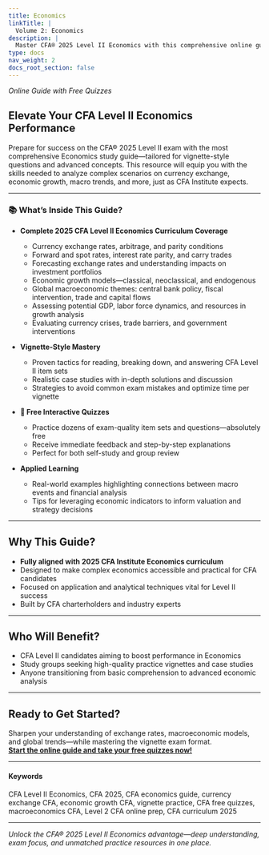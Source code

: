 ```yaml
---
title: Economics
linkTitle: |
  Volume 2: Economics
description: |
  Master CFA® 2025 Level II Economics with this comprehensive online guide. Get advanced curriculum coverage, expert tips, and free practice quizzes. Perfect for vignette-style questions on currency, growth, and macroeconomics.
type: docs
nav_weight: 2
docs_root_section: false
---
```


_Online Guide with Free Quizzes_

## Elevate Your CFA Level II Economics Performance

Prepare for success on the CFA® 2025 Level II exam with the most comprehensive Economics study guide—tailored for vignette-style questions and advanced concepts. This resource will equip you with the skills needed to analyze complex scenarios on currency exchange, economic growth, macro trends, and more, just as CFA Institute expects.

---

### 📚 What’s Inside This Guide?

- **Complete 2025 CFA Level II Economics Curriculum Coverage**
  - Currency exchange rates, arbitrage, and parity conditions
  - Forward and spot rates, interest rate parity, and carry trades
  - Forecasting exchange rates and understanding impacts on investment portfolios
  - Economic growth models—classical, neoclassical, and endogenous
  - Global macroeconomic themes: central bank policy, fiscal intervention, trade and capital flows
  - Assessing potential GDP, labor force dynamics, and resources in growth analysis
  - Evaluating currency crises, trade barriers, and government interventions

- **Vignette-Style Mastery**
  - Proven tactics for reading, breaking down, and answering CFA Level II item sets
  - Realistic case studies with in-depth solutions and discussion
  - Strategies to avoid common exam mistakes and optimize time per vignette

- **🌟 Free Interactive Quizzes**
  - Practice dozens of exam-quality item sets and questions—absolutely free
  - Receive immediate feedback and step-by-step explanations
  - Perfect for both self-study and group review

- **Applied Learning**
  - Real-world examples highlighting connections between macro events and financial analysis
  - Tips for leveraging economic indicators to inform valuation and strategy decisions

---

## Why This Guide?

- **Fully aligned with 2025 CFA Institute Economics curriculum**
- Designed to make complex economics accessible and practical for CFA candidates
- Focused on application and analytical techniques vital for Level II success
- Built by CFA charterholders and industry experts

---

## Who Will Benefit?

- CFA Level II candidates aiming to boost performance in Economics
- Study groups seeking high-quality practice vignettes and case studies
- Anyone transitioning from basic comprehension to advanced economic analysis

---

## Ready to Get Started?

Sharpen your understanding of exchange rates, macroeconomic models, and global trends—while mastering the vignette exam format.  
**[Start the online guide and take your free quizzes now!](#)**

---

#### Keywords

CFA Level II Economics, CFA 2025, CFA economics guide, currency exchange CFA, economic growth CFA, vignette practice, CFA free quizzes, macroeconomics CFA, Level 2 CFA online prep, CFA curriculum 2025

---

*Unlock the CFA® 2025 Level II Economics advantage—deep understanding, exam focus, and unmatched practice resources in one place.*
